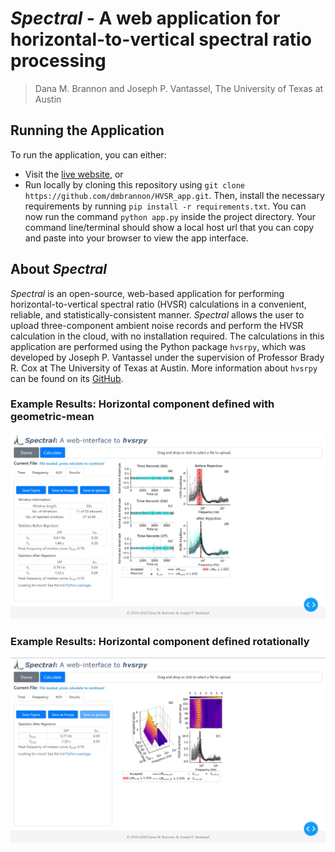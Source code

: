 # _Spectral_ - A web application for horizontal-to-vertical spectral ratio processing

> Dana M. Brannon and Joseph P. Vantassel, The University of Texas at Austin

## Running the Application

To run the application, you can either:
- Visit the [live website](https://hvsrpy.cb-geo.com/), or
- Run locally by cloning this repository using `git clone https://github.com/dmbrannon/HVSR_app.git`. Then, install the necessary 
  requirements by running `pip install -r requirements.txt`. You can now run the command
  `python app.py` inside the project directory. Your command line/terminal should
  show a local host url that you can copy and paste into your browser to view
  the app interface.

## About _Spectral_

_Spectral_ is an open-source, web-based application for performing
horizontal-to-vertical spectral ratio (HVSR) calculations in a convenient,
reliable, and statistically-consistent manner. _Spectral_ allows the user to
upload three-component ambient noise records and perform the HVSR calculation in
the cloud, with no installation required. The calculations in this application
are performed using the Python package `hvsrpy`, which was developed by
Joseph P. Vantassel under the supervision of Professor Brady R. Cox at
The University of Texas at Austin. More information about `hvsrpy` can be found
on its [GitHub](https://github.com/jpvantassel/hvsrpy).

### Example Results: Horizontal component defined with geometric-mean

![screenshot](img/results_screenshot.JPG)

### Example Results: Horizontal component defined rotationally

![screenshot](img/azimuth_results_screenshot.JPG)
